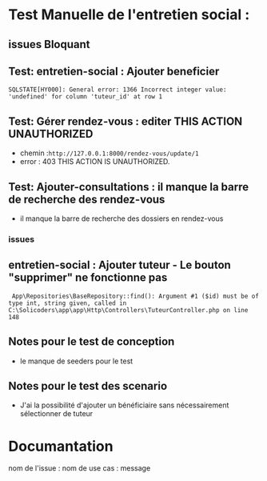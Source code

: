 # Test Manuelle de l'entretien social : 

 ## issues Bloquant

 ## Test: entretien-social : Ajouter beneficier  
```
SQLSTATE[HY000]: General error: 1366 Incorrect integer value: 'undefined' for column 'tuteur_id' at row 1

```


## Test: Gérer rendez-vous : editer THIS ACTION UNAUTHORIZED
- chemin :`http://127.0.0.1:8000/rendez-vous/update/1`
- error :  403 THIS ACTION IS UNAUTHORIZED.
## Test: Ajouter-consultations : il manque la barre de recherche des rendez-vous
- il manque la barre de recherche des dossiers en rendez-vous

 


### issues
## entretien-social : Ajouter tuteur - Le bouton "supprimer" ne fonctionne pas 
```
 App\Repositories\BaseRepository::find(): Argument #1 ($id) must be of type int, string given, called in C:\Solicoders\app\app\Http\Controllers\TuteurController.php on line 148
```
## Notes pour le test de conception
- le manque de seeders pour le test
## Notes pour le test des scenario
-   J'ai la possibilité d'ajouter un bénéficiaire sans nécessairement sélectionner de tuteur





# Documantation 
nom de l'issue : nom de use cas : message

